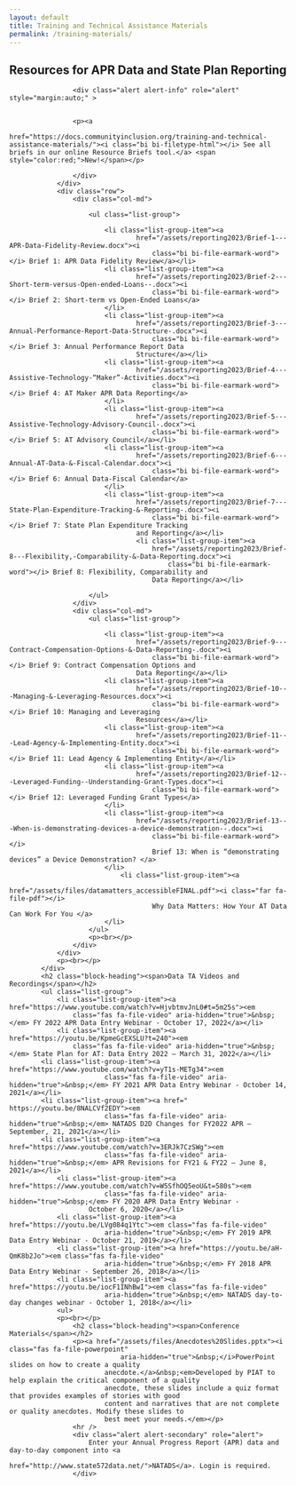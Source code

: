 ```yaml
---
layout: default
title: Training and Technical Assistance Materials
permalink: /training-materials/
---
```


<div class="container">
	<div class="row">
		<div class="col-12">
			<h2 class="block-heading"><span>Resources for APR Data and State Plan Reporting</span></h2>
			<div class="container">
				<div class="row">

					<div class="alert alert-info" role="alert" style="margin:auto;" >


					<p><a
								href="https://docs.communityinclusion.org/training-and-technical-assistance-materials/"><i class="bi bi-filetype-html"></i> See all briefs in our online Resource Briefs tool.</a> <span style="color:red;">New!</span></p>
					
					</div>
				</div>
				<div class="row">
					<div class="col-md">
						
						<ul class="list-group">
							
							<li class="list-group-item"><a
									href="/assets/reporting2023/Brief-1---APR-Data-Fidelity-Review.docx"><i
										class="bi bi-file-earmark-word"></i> Brief 1: APR Data Fidelity Review</a></li>
							<li class="list-group-item"><a
									href="/assets/reporting2023/Brief-2---Short-term-versus-Open-ended-Loans--.docx"><i
										class="bi bi-file-earmark-word"></i> Brief 2: Short-term vs Open-Ended Loans</a>
							</li>
							<li class="list-group-item"><a
									href="/assets/reporting2023/Brief-3---Annual-Performance-Report-Data-Structure-.docx"><i
										class="bi bi-file-earmark-word"></i> Brief 3: Annual Performance Report Data
									Structure</a></li>
							<li class="list-group-item"><a
									href="/assets/reporting2023/Brief-4---Assistive-Technology-“Maker”-Activities.docx"><i
										class="bi bi-file-earmark-word"></i> Brief 4: AT Maker APR Data Reporting</a>
							</li>
							<li class="list-group-item"><a
									href="/assets/reporting2023/Brief-5---Assistive-Technology-Advisory-Council-.docx"><i
										class="bi bi-file-earmark-word"></i> Brief 5: AT Advisory Council</a></li>
							<li class="list-group-item"><a
									href="/assets/reporting2023/Brief-6---Annual-AT-Data-&-Fiscal-Calendar.docx"><i
										class="bi bi-file-earmark-word"></i> Brief 6: Annual Data-Fiscal Calendar</a>
							</li>
							<li class="list-group-item"><a
									href="/assets/reporting2023/Brief-7---State-Plan-Expenditure-Tracking-&-Reporting-.docx"><i
										class="bi bi-file-earmark-word"></i> Brief 7: State Plan Expenditure Tracking
									and Reporting</a></li>
									<li class="list-group-item"><a
										href="/assets/reporting2023/Brief-8---Flexibility,-Comparability-&-Data-Reporting.docx"><i
											class="bi bi-file-earmark-word"></i> Brief 8: Flexibility, Comparability and
										Data Reporting</a></li>
									
						</ul>
					</div>
					<div class="col-md">
						<ul class="list-group">
							
							<li class="list-group-item"><a
									href="/assets/reporting2023/Brief-9---Contract-Compensation-Options-&-Data-Reporting-.docx"><i
										class="bi bi-file-earmark-word"></i> Brief 9: Contract Compensation Options and
									Data Reporting</a></li>
							<li class="list-group-item"><a
									href="/assets/reporting2023/Brief-10---Managing-&-Leveraging-Resources.docx"><i
										class="bi bi-file-earmark-word"></i> Brief 10: Managing and Leveraging
									Resources</a></li>
							<li class="list-group-item"><a
									href="/assets/reporting2023/Brief-11---Lead-Agency-&-Implementing-Entity.docx"><i
										class="bi bi-file-earmark-word"></i> Brief 11: Lead Agency & Implementing Entity</a></li>
							<li class="list-group-item"><a
									href="/assets/reporting2023/Brief-12---Leveraged-Funding--Understanding-Grant-Types.docx"><i
										class="bi bi-file-earmark-word"></i> Brief 12: Leveraged Funding Grant Types</a>
							</li>
							<li class="list-group-item"><a
									href="/assets/reporting2023/Brief-13---When-is-demonstrating-devices-a-device-demonstration--.docx"><i
										class="bi bi-file-earmark-word"></i> 
										Brief 13: When is “demonstrating devices” a Device Demonstration? </a>
							</li>
								<li class="list-group-item"><a
									href="/assets/files/datamatters_accessibleFINAL.pdf"><i class="far fa-file-pdf"></i>
										Why Data Matters: How Your AT Data Can Work For You </a>
							</li>
						</ul>
						<p><br></p>
					</div>
				</div>
				<p><br></p>
			</div>
			<h2 class="block-heading"><span>Data TA Videos and Recordings</span></h2>
			<ul class="list-group">
				<li class="list-group-item"><a href="https://www.youtube.com/watch?v=HjvbtmvJnL0#t=5m25s"><em
					class="fas fa-file-video" aria-hidden="true">&nbsp;</em> FY 2022 APR Data Entry Webinar - October 17, 2022</a></li>
				<li class="list-group-item"><a href="https://youtu.be/KpmeGcEXSLU?t=240"><em
					class="fas fa-file-video" aria-hidden="true">&nbsp;</em> State Plan for AT: Data Entry 2022 – March 31, 2022</a></li>
			<li class="list-group-item"><a href="https://www.youtube.com/watch?v=yT1s-METg34"><em
							class="fas fa-file-video" aria-hidden="true">&nbsp;</em> FY 2021 APR Data Entry Webinar - October 14, 2021</a></li>
			<li class="list-group-item"><a href=" https://youtu.be/8NALCVf2EDY"><em
							class="fas fa-file-video" aria-hidden="true">&nbsp;</em> NATADS D2D Changes for FY2022 APR – September, 21, 2021</a></li>
			<li class="list-group-item"><a href="https://www.youtube.com/watch?v=3ERJk7CzSWg"><em
							class="fas fa-file-video" aria-hidden="true">&nbsp;</em> APR Revisions for FY21 & FY22 – June 8, 2021</a></li>
				<li class="list-group-item"><a href="https://www.youtube.com/watch?v=W5SfhOQ5eoU&t=580s"><em
							class="fas fa-file-video" aria-hidden="true">&nbsp;</em> FY 2020 APR Data Entry Webinar -
						October 6, 2020</a></li>
				<li class="list-group-item"><a href="https://youtu.be/LVg084q1Ytc"><em class="fas fa-file-video"
							aria-hidden="true">&nbsp;</em> FY 2019 APR Data Entry Webinar - October 21, 2019</a></li>
				<li class="list-group-item"><a href="https://youtu.be/aH-QmK8b2Jo"><em class="fas fa-file-video"
							aria-hidden="true">&nbsp;</em> FY 2018 APR Data Entry Webinar - September 26, 2018</a></li>
				<li class="list-group-item"><a href="https://youtu.be/iocF1INhBwI"><em class="fas fa-file-video"
							aria-hidden="true">&nbsp;</em> NATADS day-to-day changes webinar - October 1, 2018</a></li>
				<ul>
				<p><br></p>
					<h2 class="block-heading"><span>Conference Materials</span></h2>
					<p><a href="/assets/files/Anecdotes%20Slides.pptx"><i class="fas fa-file-powerpoint"
								aria-hidden="true">&nbsp;</i>PowerPoint slides on how to create a quality
							anecdote.</a>&nbsp;<em>Developed by PIAT to help explain the critical component of a quality
							anecdote, these slides include a quiz format that provides examples of stories with good
							content and narratives that are not complete or quality anecdotes. Modify these slides to
							best meet your needs.</em></p>
					<hr />
					<div class="alert alert-secondary" role="alert">
						Enter your Annual Progress Report (APR) data and day-to-day component into <a
							href="http://www.state572data.net/">NATADS</a>. Login is required.
					</div>
